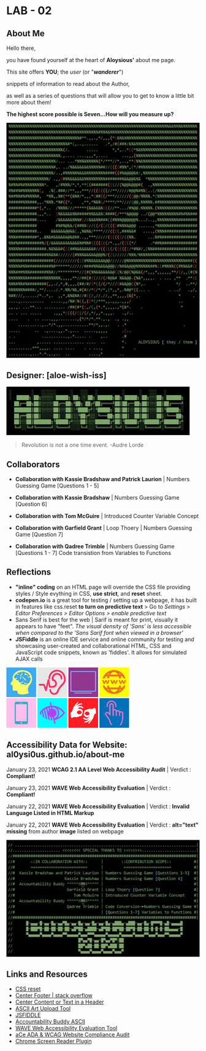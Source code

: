 # LAB - 02

## About Me

Hello there, 

you have found yourself at the heart of **Aloysious'** about me page.

This site offers **YOU**; the *user* (or "***wanderer***") 

snippets of information to read about the Author,

as well as a series of questions that will allow you to get to know a little bit more about them! 

**The highest score possible is Seven...How will you measure up?** 

![face](https://github.com/AL0YSI0US/about-me/blob/main/img/aloysiousAltered.JPG?raw=true)

## Designer: [aloe-wish-iss]

![banner](https://github.com/AL0YSI0US/about-me/blob/main/img/bannerNameArt.JPG?raw=true)

> Revolution is not a one time event. -Audre Lorde

## Collaborators 

+ **Collaboration with Kassie Bradshaw and Patrick Laurion** | Numbers Guessing Game [Questions 1 - 5]

+ **Collaboration with Kassie Bradshaw** | Numbers Guessing Game [Question 6]

+ **Collaboration with Tom McGuire** | Introduced Counter Variable Concept

+ **Collaboration with Garfield Grant** | Loop Thoery | Numbers Guessing Game [Question 7]

+ **Collaboration with Qadree Trimble** | Numbers Guessing Game [Questions 1 - 7] Code transistion from Variables to Functions

## Reflections

+ **"inline" coding** on an HTML page will override the CSS file providing styles / Style evything in CSS, **use strict**,  and **reset** sheet.
+ **codepen.io** is a great tool for testing / setting up a webpage, it has built in features like css.reset **to turn on predictive text** > Go to *Settings > Editor Preferences > Editor Options > enable predictive text*
+ Sans Serif is best for the web | Sarif is meant for print, visually it appears to have "feet". *The visual density of 'Sans' is less accessible when compared to the 'Sans Sarif font when viewed in a browser'*
+ **JSFiddle** is an online IDE service and online community for testing and showcasing user-created and collaborational HTML, CSS and JavaScript code snippets, known as 'fiddles'. It allows for simulated AJAX calls

![access](https://github.com/AL0YSI0US/about-me/blob/main/img/8grid.png?raw=true)

## Accessibility Data for Website: al0ysi0us.github.io/about-me 

January 23, 2021 **WCAG 2.1 AA Level Web Accessibility Audit** | Verdict : **Compliant!**

January 23, 2021 **WAVE Web Accessibility Evaluation** | Verdict : **Compliant!**

January 22, 2021 **WAVE Web Accessibility Evaluation** | Verdict : **Invalid Language Listed in HTML Markup** 

January 22, 2021 **WAVE Web Accessibility Evaluation** | Verdict : **alt="text" missing** from author **image** listed on webpage

![props](https://github.com/AL0YSI0US/about-me/blob/main/img/giveCreditWhereItsDue.JPG?raw=true)

## Links and Resources

+ [CSS reset](https://meyerweb.com/eric/tools/css/reset/)
+ [Center Footer | stack overflow](https://stackoverflow.com/questions/15629511/how-can-i-make-my-footer-center-to-the-bottom-of-the-page/15629635)
+ [Center Content or Text in a Header](https://stackoverflow.com/questions/42306417/how-do-i-center-header-text-in-the-middle-of-the-navigation-menu-in-html)
+ [ASCII Art Upload Tool](https://manytools.org/hacker-tools/convert-images-to-ascii-art)
+ [JSFIDDLE](https://jsfiddle.net/)
+ [Accountability Buddy ASCII](https://1lineart.kulaone.com/#/)
+ [WAVE Web Accessibility Evaluation Tool](https://wave.webaim.org/)
+ [aCe ADA & WCAG Website Compliance Audit](https://ace.accessibe.com/)
+ [Chrome Screen Reader Plugin](https://chrome.google.com/webstore/detail/screen-reader/kgejglhpjiefppelpmljglcjbhoiplfn?hl=ena)
